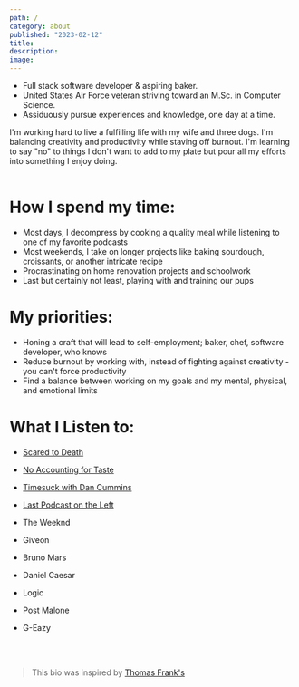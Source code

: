 ```yaml
---
path: /
category: about
published: "2023-02-12"
title:
description:
image:
---
```


* Full stack software developer & aspiring baker.
* United States Air Force veteran striving toward an M.Sc. in Computer Science.
* Assiduously pursue experiences and knowledge, one day at a time.


I'm working hard to live a fulfilling life with my wife and three dogs. I'm balancing creativity and productivity while staving off burnout. I'm learning to say "no" to things I don't want to add to my plate but pour all my efforts into something I enjoy doing.
<br></br>

# How I spend my time:

* Most days, I decompress by cooking a quality meal while listening to one of my favorite podcasts
* Most weekends, I take on longer projects like baking sourdough, croissants, or another intricate recipe
* Procrastinating on home renovation projects and schoolwork
* Last but certainly not least, playing with and training our pups

# My priorities:

* Honing a craft that will lead to self-employment; baker, chef, software developer, who knows
* Reduce burnout by working with, instead of fighting against creativity - you can't force productivity
* Find a balance between working on my goals and my mental, physical, and emotional limits 

# What I Listen to:

* [Scared to Death](https://open.spotify.com/show/0ROR5DBcqHUQIiY2AQgdAh?si=dfa09c59087241e9)
* [No Accounting for Taste](https://open.spotify.com/show/3Nb2DlfubBIxcEjM75BLi3?si=19d39760e6c74c07)
* [Timesuck with Dan Cummins](https://open.spotify.com/show/06YEn6GtlDzN38GrPcm3qj?si=b9c023d743144912)
* [Last Podcast on the Left](https://open.spotify.com/show/3yZg2MCkf31pPXiG4nznrg?si=f0c4cd90a6154fa8)

* The Weeknd
* Giveon
* Bruno Mars
* Daniel Caesar
* Logic
* Post Malone
* G-Eazy

<br></br>
> This bio was inspired by [Thomas Frank's](https://thomasjfrank.com/now/)